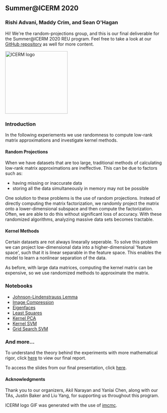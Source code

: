 ## Summer@ICERM 2020
### Rishi Advani, Maddy Crim, and Sean O'Hagan


<link rel="icon" type="image/png" sizes="32x32" href="favicon-32x32.png">
<link rel="icon" type="image/png" sizes="16x16" href="favicon-16x16.png">
<link rel="manifest" href="site.webmanifest">


Hi! We're the random-projections group, and this is our final deliverable for the Summer@ICERM 2020 REU program. Feel free to take a look at our [GitHub repository](https://github.com/rishi1999/random-projections) as well for more content.

<img src="./examples/home/icermmc.gif" alt="ICERM logo" width="200" height="200"/>

### Introduction
In the following experiements we use randomness to compute low-rank matrix approximations and investigate kernel methods.

#### Random Projections
When we have datasets that are too large, traditional methods of calculating low-rank matrix approximations are ineffective. This can be due to factors such as:
- having missing or inaccurate data
- storing all the data simultaneously in memory may not be possible

One solution to these problems is the use of random projections. Instead of directly computing the matrix factorization, we randomly project the matrix onto a lower-dimensional subspace and then compute the factorization. Often, we are able to do this without significant loss of accuracy. With these randomized algorithms, analyzing massive data sets becomes tractable.

#### Kernel Methods
Certain datasets are not always linearally seperable. To solve this problem we can project low-dimensional data into a higher-dimensional 'feature space', such that it is linear separable in the feature space. This enables the model to learn a nonlinear separation of the data.

As before, with large data matrices, computing the kernel matrix can be expensive, so we use randomized methods to approximate the matrix.


### Notebooks
- [Johnson-Lindenstrauss Lemma](./notebooks/html/JL_Lemma.html)
- [Image Compression](./notebooks/html/Image_Compression.html)
- [Eigenfaces](./notebooks/html/Eigenfaces.html)
- [Least Squares](./notebooks/html/Least_Squares.html)
- [Kernel PCA](./notebooks/html/Kernel_PCA.html)
- [Kernel SVM](./notebooks/html/Kernel_SVM.html)
- [Grid Search SVM](./notebooks/html/GridSearchSVM.html)

### And more...

To understand the theory behind the experiments with more mathematical rigor, click [here](./final_report.pdf) to view our final report.

To access the slides from our final presentation, click [here](./slides.pdf).

#### Acknowledgments

Thank you to our organizers, Akil Narayan and Yanlai Chen, along with our TAs, Justin Baker and Liu Yang, for supporting us throughout this program.

ICERM logo GIF was generated with the use of [imcmc](https://github.com/ColCarroll/imcmc).
